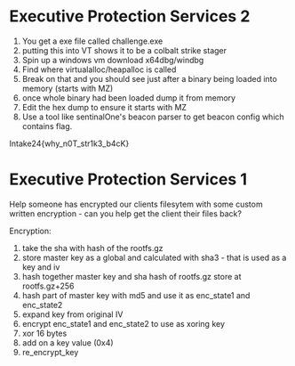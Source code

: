 # Executive Protection Services 2

1) You get a exe file called challenge.exe
2) putting this into VT shows it to be a colbalt strike stager
3) Spin up a windows vm download x64dbg/windbg
4) Find where virtualalloc/heapalloc is called 
5) Break on that and you should see just after a binary being loaded into memory (starts with MZ)
6) once whole binary had been loaded dump it from memory
7) Edit the hex dump to ensure it starts with MZ
8) Use a tool like sentinalOne's beacon parser to get beacon config which contains flag.


Intake24{why_n0T_str1k3_b4cK}

# Executive Protection Services 1
Help someone has encrypted our clients filesytem with some custom written encryption - can you help get the client their files back?

Encryption:
1) take the sha with hash of the rootfs.gz 
2) store master key as a global and calculated with sha3 - that is used as a key and iv
3) hash together master key and sha hash of rootfs.gz store at rootfs.gz+256
4) hash part of master key with md5 and use it as enc_state1 and enc_state2
5) expand key from original IV 
6) encrypt enc_state1 and enc_state2 to use as xoring key
7) xor 16 bytes
8) add on a key value (0x4)
9) re_encrypt_key
	